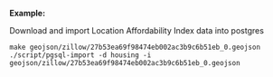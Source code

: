 

**Example:**

Download and import Location Affordability Index data into postgres

```
make geojson/zillow/27b53ea69f98474eb002ac3b9c6b51eb_0.geojson
./script/pgsql-import -d housing -i geojson/zillow/27b53ea69f98474eb002ac3b9c6b51eb_0.geojson
```
